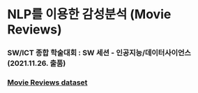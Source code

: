 # NLP를 이용한 감성분석 (Movie Reviews)  
### SW/ICT 종합 학술대회 : SW 세션 - 인공지능/데이터사이언스 (2021.11.26. 출품) 
### [Movie Reviews dataset](https://www.kaggle.com/nltkdata/movie-review)
